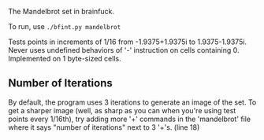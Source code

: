 The Mandelbrot set in brainfuck.

To run, use `./bfint.py mandelbrot`

Tests points in increments of 1/16 from -1.9375+1.9375i to 1.9375-1.9375i.
Never uses undefined behaviors of '-' instruction on cells containing 0.
Implemented on 1 byte-sized cells.

Number of Iterations
--------------------
By default, the program uses 3 iterations to generate an image of the set.
To get a sharper image (well, as sharp as you can when you're using 
test points every 1/16th), try adding more '+' commands in the 'mandelbrot'
file where it says "number of iterations" next to 3 '+'s. (line 18)
